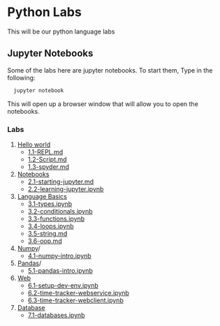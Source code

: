 # Python Labs

This will be our python language labs



## Jupyter Notebooks

Some of the labs here are jupyter notebooks.  To start them, Type in the following:

```bash
  jupyter notebook
```


This will open up a browser window that will allow you to open the notebooks. 


### Labs

 1. [Hello world](./01-helloworld/)
    * [1.1-REPL.md](./01-helloworld/1.1-REPL.md)
    * [1.2-Script.md](./01-helloworld/1.2-Script.md)
    * [1.3-spyder.md](./01-helloworld/1.3-spyder.md)
 2. [Notebooks](./02-notebooks/)
    * [2.1-starting-jupyter.md](./02-notebooks/2.1-starting-jupyter.md)
    * [2.2-learning-jupyter.ipynb](./02-notebooks/2.2-learning-jupyter.md)
 3. [Language Basics](./03-languagebasics/)
    * [3.1-types.ipynb](./03-languagebasics/3.1-types.ipynb)
    * [3.2-conditionals.ipynb](./03-languagebasics/3.2-conditionals.ipynb)
    * [3.3-functions.ipynb](./03-languagebasics/3.3-functions.ipynb)
    * [3.4-loops.ipynb](./03-languagebasics/3.4-loops.ipynb)
    * [3.5-string.md](./03-languagebasics/3.5-string.md)
    * [3.6-oop.md](./03-languagebasics/3.6-oop.md)
 4. [Numpy](./04-numpy)/
    * [4.1-numpy-intro.ipynb](./04-numpy/4.1-numpy-intro.ipynb)
 5. [Pandas](./05-pandas)/
    * [5.1-pandas-intro.ipynb](./05-numpy/5.1-pandas-intro.ipynb)
 6. [Web](./06-web/)
    * [6.1-setup-dev-env.ipynb](./06-web/6.1-setup-dev-env.ipynb)
    * [6.2-time-tracker-webservice.ipynb](./06-web/6.2-time-tracker-webservice.ipynb)
    * [6.3-time-tracker-webclient.ipynb](./06-web/6.3-time-tracker-webclient.ipynb)
 7. [Database](./07-database/)
    * [7.1-databases.ipynb](./07-databases/7.1-databases.ipynb)
